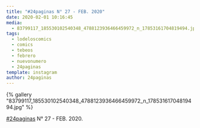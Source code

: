 ```yaml
---
title: "#24paginas N° 27 - FEB. 2020"
date: 2020-02-01 10:16:45
media: 
  - 83799117_185530102540348_4788123936466459972_n_17853161704819494.jpg
tags: 
  - lodeloscomics
  - comics
  - tebeos
  - febrero
  - nuevonumero
  - 24paginas
template: instagram
author: 24paginas
---
```


{% gallery "83799117_185530102540348_4788123936466459972_n_17853161704819494.jpg" %}

[#24paginas](/etiquetas/24paginas) N° 27 - FEB. 2020.
